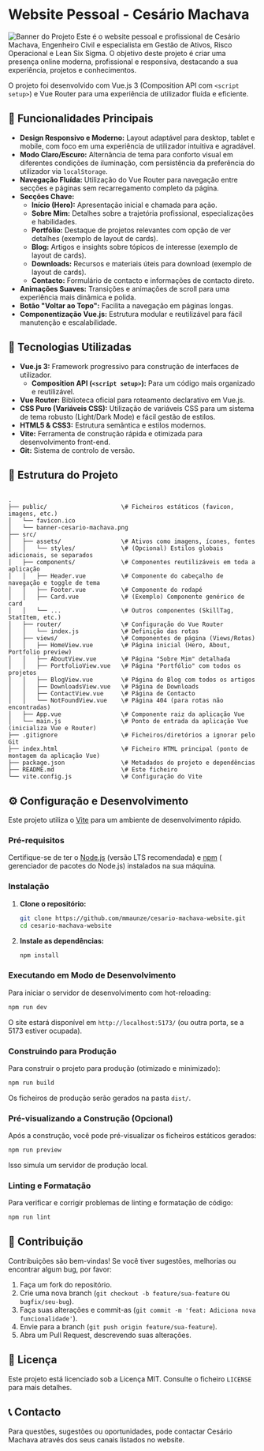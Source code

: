 # Website Pessoal - Cesário Machava

![Banner do Projeto](public/banner-cesario-machava.png) Este é o website pessoal e profissional de Cesário Machava,
Engenheiro Civil e especialista em Gestão de Ativos, Risco Operacional e Lean Six Sigma. O objetivo deste projeto é
criar uma presença online moderna, profissional e responsiva, destacando a sua experiência, projetos e conhecimentos.

O projeto foi desenvolvido com Vue.js 3 (Composition API com `<script setup>`) e Vue Router para uma experiência de
utilizador fluída e eficiente.

## 🌟 Funcionalidades Principais

* **Design Responsivo e Moderno:** Layout adaptável para desktop, tablet e mobile, com foco em uma experiência de
  utilizador intuitiva e agradável.
* **Modo Claro/Escuro:** Alternância de tema para conforto visual em diferentes condições de iluminação, com
  persistência da preferência do utilizador via `localStorage`.
* **Navegação Fluída:** Utilização do Vue Router para navegação entre secções e páginas sem recarregamento completo da
  página.
* **Secções Chave:**
    * **Início (Hero):** Apresentação inicial e chamada para ação.
    * **Sobre Mim:** Detalhes sobre a trajetória profissional, especializações e habilidades.
    * **Portfólio:** Destaque de projetos relevantes com opção de ver detalhes (exemplo de layout de cards).
    * **Blog:** Artigos e insights sobre tópicos de interesse (exemplo de layout de cards).
    * **Downloads:** Recursos e materiais úteis para download (exemplo de layout de cards).
    * **Contacto:** Formulário de contacto e informações de contacto direto.
* **Animações Suaves:** Transições e animações de scroll para uma experiência mais dinâmica e polida.
* **Botão "Voltar ao Topo":** Facilita a navegação em páginas longas.
* **Componentização Vue.js:** Estrutura modular e reutilizável para fácil manutenção e escalabilidade.

## 🚀 Tecnologias Utilizadas

* **Vue.js 3:** Framework progressivo para construção de interfaces de utilizador.
    * **Composition API (`<script setup>`):** Para um código mais organizado e reutilizável.
* **Vue Router:** Biblioteca oficial para roteamento declarativo em Vue.js.
* **CSS Puro (Variáveis CSS):** Utilização de variáveis CSS para um sistema de tema robusto (Light/Dark Mode) e fácil
  gestão de estilos.
* **HTML5 & CSS3:** Estrutura semântica e estilos modernos.
* **Vite:** Ferramenta de construção rápida e otimizada para desenvolvimento front-end.
* **Git:** Sistema de controlo de versão.

## 📂 Estrutura do Projeto

```

.
├── public/                     \# Ficheiros estáticos (favicon, imagens, etc.)
│   └── favicon.ico
│   └── banner-cesario-machava.png
├── src/
│   ├── assets/                 \# Ativos como imagens, ícones, fontes
│   │   └── styles/             \# (Opcional) Estilos globais adicionais, se separados
│   ├── components/             \# Componentes reutilizáveis em toda a aplicação
│   │   ├── Header.vue          \# Componente do cabeçalho de navegação e toggle de tema
│   │   ├── Footer.vue          \# Componente do rodapé
│   │   ├── Card.vue            \# (Exemplo) Componente genérico de card
│   │   └── ...                 \# Outros componentes (SkillTag, StatItem, etc.)
│   ├── router/                 \# Configuração do Vue Router
│   │   └── index.js            \# Definição das rotas
│   ├── views/                  \# Componentes de página (Views/Rotas)
│   │   ├── HomeView.vue        \# Página inicial (Hero, About, Portfolio preview)
│   │   ├── AboutView.vue       \# Página "Sobre Mim" detalhada
│   │   ├── PortfolioView.vue   \# Página "Portfólio" com todos os projetos
│   │   ├── BlogView.vue        \# Página do Blog com todos os artigos
│   │   ├── DownloadsView.vue   \# Página de Downloads
│   │   ├── ContactView.vue     \# Página de Contacto
│   │   └── NotFoundView.vue    \# Página 404 (para rotas não encontradas)
│   ├── App.vue                 \# Componente raiz da aplicação Vue
│   └── main.js                 \# Ponto de entrada da aplicação Vue (inicializa Vue e Router)
├── .gitignore                  \# Ficheiros/diretórios a ignorar pelo Git
├── index.html                  \# Ficheiro HTML principal (ponto de montagem da aplicação Vue)
├── package.json                \# Metadados do projeto e dependências
├── README.md                   \# Este ficheiro
└── vite.config.js              \# Configuração do Vite

````

## ⚙️ Configuração e Desenvolvimento

Este projeto utiliza o [Vite](https://vitejs.dev/) para um ambiente de desenvolvimento rápido.

### Pré-requisitos

Certifique-se de ter o [Node.js](https://nodejs.org/) (versão LTS recomendada) e [npm](https://www.npmjs.com/) (
gerenciador de pacotes do Node.js) instalados na sua máquina.

### Instalação

1. **Clone o repositório:**

   ```bash
   git clone https://github.com/mmaunze/cesario-machava-website.git
   cd cesario-machava-website
   ```

2. **Instale as dependências:**

   ```bash
   npm install
   ```

### Executando em Modo de Desenvolvimento

Para iniciar o servidor de desenvolvimento com hot-reloading:

```bash
npm run dev
````

O site estará disponível em `http://localhost:5173/` (ou outra porta, se a 5173 estiver ocupada).

### Construindo para Produção

Para construir o projeto para produção (otimizado e minimizado):

```bash
npm run build
```

Os ficheiros de produção serão gerados na pasta `dist/`.

### Pré-visualizando a Construção (Opcional)

Após a construção, você pode pré-visualizar os ficheiros estáticos gerados:

```bash
npm run preview
```

Isso simula um servidor de produção local.

### Linting e Formatação

Para verificar e corrigir problemas de linting e formatação de código:

```bash
npm run lint
```

## 🤝 Contribuição

Contribuições são bem-vindas\! Se você tiver sugestões, melhorias ou encontrar algum bug, por favor:

1. Faça um fork do repositório.
2. Crie uma nova branch (`git checkout -b feature/sua-feature` ou `bugfix/seu-bug`).
3. Faça suas alterações e commit-as (`git commit -m 'feat: Adiciona nova funcionalidade'`).
4. Envie para a branch (`git push origin feature/sua-feature`).
5. Abra um Pull Request, descrevendo suas alterações.

## 📄 Licença

Este projeto está licenciado sob a Licença MIT. Consulte o ficheiro `LICENSE` para mais detalhes.

## 📞 Contacto

Para questões, sugestões ou oportunidades, pode contactar Cesário Machava através dos seus canais listados no website.

